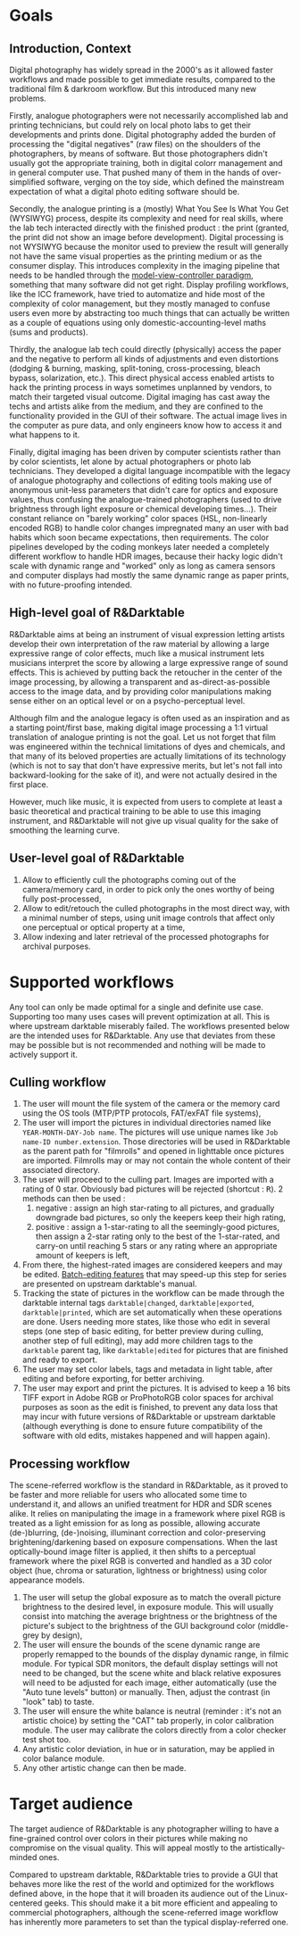 # Goals

## Introduction, Context

Digital photography has widely spread in the 2000's as it allowed faster workflows and made possible to get immediate results, compared to the traditional film & darkroom workflow. But this introduced many new problems.

Firstly, analogue photographers were not necessarily accomplished lab and printing technicians, but could rely on local photo labs to get their developments and prints done. Digital photography added the burden of processing the "digital negatives" (raw files) on the shoulders of the photographers, by means of software. But those photographers didn't usually got the appropriate training, both in digital colorr management and in general computer use. That pushed many of them in the hands of over-simplified software, verging on the toy side, which defined the mainstream expectation of what a digital photo editing software should be.

Secondly, the analogue printing is a (mostly) What You See Is What You Get (WYSIWYG) process, despite its complexity and need for real skills, where the lab tech interacted directly with the finished product : the print (granted, the print did not show an image before development). Digital processing is not WYSIWYG because the monitor used to preview the result will generally not have the same visual properties as the printing medium or as the consumer display. This introduces complexity in the imaging pipeline that needs to be handled through the [model-view-controller paradigm](https://en.wikipedia.org/wiki/Model%E2%80%93view%E2%80%93controller), something that many software did not get right. Display profiling workflows, like the ICC framework, have tried to automatize and hide most of the complexity of color management, but they mostly managed to confuse users even more by abstracting too much things that can actually be written as a couple of equations using only domestic-accounting-level maths (sums and products).

Thirdly, the analogue lab tech could directly (physically) access the paper and the negative to perform all kinds of adjustments and even distortions (dodging & burning, masking, split-toning, cross-processing, bleach bypass, solarization, etc.). This direct physical access enabled artists to hack the printing process in ways sometimes unplanned by vendors, to match their targeted visual outcome. Digital imaging has cast away the techs and artists alike from the medium, and they are confined to the functionality provided in the GUI of their software. The actual image lives in the computer as pure data, and only engineers know how to access it and what happens to it.

Finally, digital imaging has been driven by computer scientists rather than by color scientists, let alone by actual photographers or photo lab technicians. They developed a digital language incompatible with the legacy of analogue photography and collections of editing tools making use of anonymous unit-less parameters that didn't care for optics and exposure values, thus confusing the analogue-trained photographers (used to drive brightness through light exposure or chemical developing times…). Their constant reliance on "barely working" color spaces (HSL, non-linearly encoded RGB) to handle color changes impregnated many an user with bad habits which soon became expectations, then requirements. The color pipelines developed by the coding monkeys later needed a completely different workflow to handle HDR images, because their hacky logic didn't scale with dynamic range and "worked" only as long as camera sensors and computer displays had mostly the same dynamic range as paper prints, with no future-proofing intended.

## High-level goal of R&Darktable

R&Darktable aims at being an instrument of visual expression letting artists develop their own interpretation of the raw material by allowing a large expressive range of color effects, much like a musical instrument lets musicians interpret the score by allowing a large expressive range of sound effects. This is achieved by putting back the retoucher in the center of the image processing, by allowing a transparent and as-direct-as-possible access to the image data, and by providing color manipulations making sense either on an optical level or on a psycho-perceptual level. 

Although film and the analogue legacy is often used as an inspiration and as a starting point/first base, making digital image processing a 1:1 virtual translation of analogue printing is not the goal. Let us not forget that film was engineered within the technical limitations of dyes and chemicals, and that many of its beloved properties are actually limitations of its technology (which is not to say that don't have expressive merits, but let's not fall into backward-looking for the sake of it), and were not actually desired in the first place.

However, much like music, it is expected from users to complete at least a basic theoretical and practical training to be able to use this imaging instrument, and R&Darktable will not give up visual quality for the sake of smoothing the learning curve.

## User-level goal of R&Darktable

1. Allow to efficiently cull the photographs coming out of the camera/memory card, in order to pick only the ones worthy of being fully post-processed,
2. Allow to edit/retouch the culled photographs in the most direct way, with a minimal number of steps, using unit image controls that affect only one perceptual or optical property at a time,
3. Allow indexing and later retrieval of the processed photographs for archival purposes.

# Supported workflows
 
Any tool can only be made optimal for a single and definite use case. Supporting too many uses cases will prevent optimization at all. This is where upstream darktable miserably failed. The workflows presented below are the intended uses for R&Darktable. Any use that deviates from these may be possible but is not recommended and nothing will be made to actively support it.


## Culling workflow

1. The user will mount the file system of the camera or the memory card using the OS tools (MTP/PTP protocols, FAT/exFAT file systems),
2. The user will import the pictures in individual directories named like `YEAR-MONTH-DAY-Job name`. The pictures will use unique names like `Job name-ID number.extension`. Those directories will be used in R&Darktable as the parent path for "filmrolls" and opened in lighttable once pictures are imported. Filmrolls may or may not contain the whole content of their associated directory.
3. The user will proceed to the culling part. Images are imported with a rating of 0 star. Obviously bad pictures will be rejected (shortcut : <kbd>R</kbd>). 2 methods can then be used : 
   1. negative : assign an high star-rating to all pictures, and gradually downgrade bad pictures, so only the keepers keep their high rating,
   2. positive : assign a 1-star-rating to all the seemingly-good pictures, then assign a 2-star rating only to the best of the 1-star-rated, and carry-on until reaching 5 stars or any rating where an appropriate amount of keepers is left,
4. From there, the highest-rated images are considered keepers and may be edited. [Batch-editing features](https://docs.darktable.org/usermanual/4.0/en/guides-tutorials/batch-editing/) that may speed-up this step for series are presented on upstream darktable's manual.
5. Tracking the state of pictures in the workflow can be made through the darktable internal tags `darktable|changed`, `darktable|exported`, `darktable|printed`, which are set automatically when these operations are done. Users needing more states, like those who edit in several steps (one step of basic editing, for better preview during culling, another step of full editing), may add more children tags to the `darktable` parent tag, like `darktable|edited` for pictures that are finished and ready to export.
6. The user may set color labels, tags and metadata in light table, after editing and before exporting, for better archiving. 
7. The user may export and print the pictures. It is advised to keep a 16 bits TIFF export in Adobe RGB or ProPhotoRGB color spaces for archival purposes as soon as the edit is finished, to prevent any data loss that may incur with future versions of R&Darktable or upstream darktable (although everything is done to ensure future compatibility of the software with old edits, mistakes happened and will happen again).

## Processing workflow

The scene-referred workflow is the standard in R&Darktable, as it proved to be faster and more reliable for users who allocated some time to understand it, and allows an unified treatment for HDR and SDR scenes alike. It relies on manipulating the image in a framework where pixel RGB is treated as a light emission for as long as possible, allowing accurate (de-)blurring, (de-)noising, illuminant correction and color-preserving brightening/darkening based on exposure compensations. When the last optically-bound image filter is applied, it then shifts to a perceptual framework where the pixel RGB is converted and handled as a 3D color object (hue, chroma or saturation, lightness or brightness) using color appearance models.

1. The user will setup the global exposure as to match the overall picture brightness to the desired level, in exposure module. This will usually consist into matching the average brightness or the brightness of the picture's subject to the brightness of the GUI background color (middle-grey by design),
2. The user will ensure the bounds of the scene dynamic range are properly remapped to the bounds of the display dynamic range, in filmic module. For typical SDR monitors, the default display settings will not need to be changed, but the scene white and black relative exposures will need to be adjusted for each image, either automatically (use the "Auto tune levels" button) or manually. Then, adjust the contrast (in "look" tab) to taste.
3. The user will ensure the white balance is neutral (reminder : it's not an artistic choice) by setting the "CAT" tab properly, in color calibration module. The user may calibrate the colors directly from a color checker test shot too.
4. Any artistic color deviation, in hue or in saturation, may be applied in color balance module. 
5. Any other artistic change can then be made.

# Target audience

The target audience of R&Darktable is any photographer willing to have a fine-grained control over colors in their pictures while making no compromise on the visual quality. This will appeal mostly to the artistically-minded ones. 

Compared to upstream darktable, R&Darktable tries to provide a GUI that behaves more like the rest of the world and optimized for the workflows defined above, in the hope that it will broaden its audience out of the Linux-centered geeks. This should make it a bit more efficient and appealing to commercial photographers, although the scene-referred image workflow has inherently more parameters to set than the typical display-referred one.